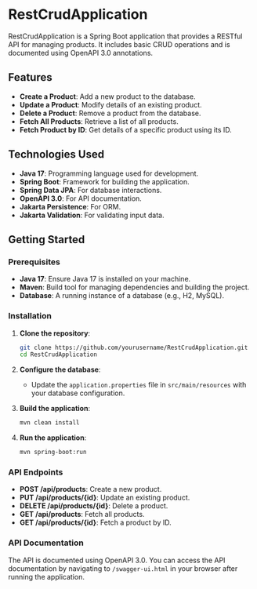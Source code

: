 
# RestCrudApplication

RestCrudApplication is a Spring Boot application that provides a RESTful API for managing products. It includes basic CRUD operations and is documented using OpenAPI 3.0 annotations.

## Features

- **Create a Product**: Add a new product to the database.
- **Update a Product**: Modify details of an existing product.
- **Delete a Product**: Remove a product from the database.
- **Fetch All Products**: Retrieve a list of all products.
- **Fetch Product by ID**: Get details of a specific product using its ID.

## Technologies Used

- **Java 17**: Programming language used for development.
- **Spring Boot**: Framework for building the application.
- **Spring Data JPA**: For database interactions.
- **OpenAPI 3.0**: For API documentation.
- **Jakarta Persistence**: For ORM.
- **Jakarta Validation**: For validating input data.

## Getting Started

### Prerequisites

- **Java 17**: Ensure Java 17 is installed on your machine.
- **Maven**: Build tool for managing dependencies and building the project.
- **Database**: A running instance of a database (e.g., H2, MySQL).

### Installation

1. **Clone the repository**:
   ```bash
   git clone https://github.com/yourusername/RestCrudApplication.git
   cd RestCrudApplication
   ```

2. **Configure the database**:
   - Update the `application.properties` file in `src/main/resources` with your database configuration.

3. **Build the application**:
   ```bash
   mvn clean install
   ```

4. **Run the application**:
   ```bash
   mvn spring-boot:run
   ```

### API Endpoints

- **POST /api/products**: Create a new product.
- **PUT /api/products/{id}**: Update an existing product.
- **DELETE /api/products/{id}**: Delete a product.
- **GET /api/products**: Fetch all products.
- **GET /api/products/{id}**: Fetch a product by ID.

### API Documentation

The API is documented using OpenAPI 3.0. You can access the API documentation by navigating to `/swagger-ui.html` in your browser after running the application.

